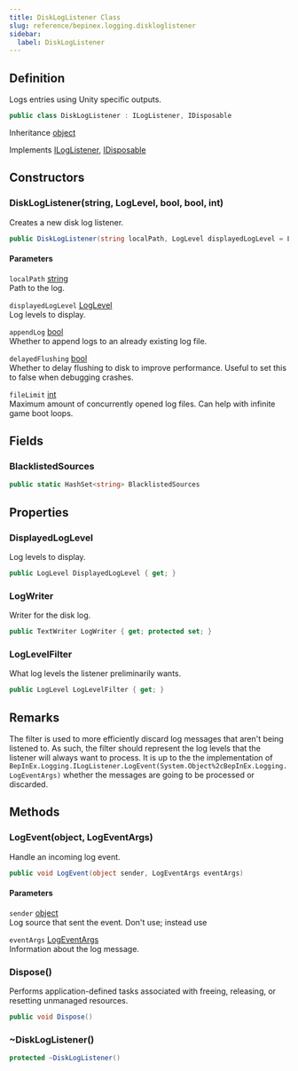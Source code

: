 ```yaml
---
title: DiskLogListener Class
slug: reference/bepinex.logging.diskloglistener
sidebar:
  label: DiskLogListener
---
```


## Definition

Logs entries using Unity specific outputs.

```csharp title="C#"
public class DiskLogListener : ILogListener, IDisposable
```

Inheritance [object](https://learn.microsoft.com/dotnet/api/system.object/)

Implements [ILogListener](../bepinex.logging.iloglistener/), [IDisposable](https://learn.microsoft.com/dotnet/api/system.idisposable/)

## Constructors

### DiskLogListener(string, LogLevel, bool, bool, int)

Creates a new disk log listener.

```csharp title="C#"
public DiskLogListener(string localPath, LogLevel displayedLogLevel = LogLevel.Info, bool appendLog = false, bool delayedFlushing = true, int fileLimit = 5)
```

#### Parameters

`localPath` [string](https://learn.microsoft.com/dotnet/api/system.string/)  
Path to the log.

`displayedLogLevel` [LogLevel](../bepinex.logging.loglevel/)  
Log levels to display.

`appendLog` [bool](https://learn.microsoft.com/dotnet/api/system.boolean/)  
Whether to append logs to an already existing log file.

`delayedFlushing` [bool](https://learn.microsoft.com/dotnet/api/system.boolean/)  
Whether to delay flushing to disk to improve performance. Useful to set this to false
when debugging crashes.

`fileLimit` [int](https://learn.microsoft.com/dotnet/api/system.int32/)  
Maximum amount of concurrently opened log files. Can help with infinite game boot loops.

## Fields

### BlacklistedSources

```csharp title="C#"
public static HashSet<string> BlacklistedSources
```

## Properties

### DisplayedLogLevel

Log levels to display.

```csharp title="C#"
public LogLevel DisplayedLogLevel { get; }
```

### LogWriter

Writer for the disk log.

```csharp title="C#"
public TextWriter LogWriter { get; protected set; }
```

### LogLevelFilter

What log levels the listener preliminarily wants.

```csharp title="C#"
public LogLevel LogLevelFilter { get; }
```

## Remarks

The filter is used to more efficiently discard log messages that aren't being listened to. As such, the filter should represent the log levels that the listener will always want to process. It is up to the the implementation of `BepInEx.Logging.ILogListener.LogEvent(System.Object%2cBepInEx.Logging.LogEventArgs)` whether the messages are going to be processed or discarded.

## Methods

### LogEvent(object, LogEventArgs)

Handle an incoming log event.

```csharp title="C#"
public void LogEvent(object sender, LogEventArgs eventArgs)
```

#### Parameters

`sender` [object](https://learn.microsoft.com/dotnet/api/system.object/)  
Log source that sent the event. Don't use; instead use <xref href="BepInEx.Logging.LogEventArgs.Source" data-throw-if-not-resolved="false"></xref>

`eventArgs` [LogEventArgs](../bepinex.logging.logeventargs/)  
Information about the log message.

### Dispose()

Performs application-defined tasks associated with freeing, releasing, or resetting unmanaged resources.

```csharp title="C#"
public void Dispose()
```

### ~DiskLogListener()

```csharp title="C#"
protected ~DiskLogListener()
```
